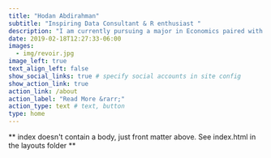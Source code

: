 ```yaml
---
title: "Hodan Abdirahman"
subtitle: "Inspiring Data Consultant & R enthusiast "
description: "I am currently pursuing a major in Economics paired with Data Science, fueled by a deep passion for extracting insights from data. I believe data analytics holds immense potential for revolutionizing business and life as we know it."
date: 2019-02-18T12:27:33-06:00
images:
  - img/revoir.jpg
image_left: true
text_align_left: false
show_social_links: true # specify social accounts in site config
show_action_link: true
action_link: /about
action_label: "Read More &rarr;"
action_type: text # text, button
type: home
---
```


** index doesn't contain a body, just front matter above.
See index.html in the layouts folder **
